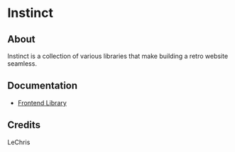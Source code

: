 # Instinct

## About
Instinct is a collection of various libraries that make building a retro website seamless.

## Documentation
* [Frontend Library](/libraries/frontend/doc)

## Credits
LeChris